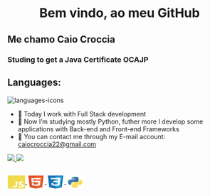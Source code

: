 
  <h1 align="center"> Bem vindo, ao meu GitHub</h1>
  <h2>Me chamo Caio Croccia</h2>
  <h3> Studing to get a Java Certificate OCAJP </h3>

##

## Languages:
<img align="center" alt="languages-icons" height="30" width="40" src="https://skillicons.dev/icons?i=java,python,javascript" style="max-width: 100%;">

- 🔭 Today I work with Full Stack development
- 🌱 Now I’m studying mostly Python, futher more I develop some applications with Back-end and Front-end Frameworks
- 💬 You can contact me through my E-mail account: caiocroccia22@gmail.com

<div>
  <a href="https://github.com/caiocroccia22">
  <img  margin="30px" height="100cm" src="https://github-readme-stats.vercel.app/api?username=caiocroccia22&theme=Merko" />
  <img  margin="30px" height="100cm" src="https://github-readme-stats.vercel.app/api/top-langs/?username=caiocroccia22&layout=compact&langs_count-16&theme=Merko"/>
</div>

##
<div>
  <img align="center" alt="Rafa-Js" height="30" width="40" src="https://raw.githubusercontent.com/devicons/devicon/master/icons/javascript/javascript-plain.svg" style="max-width: 100%;">
  <img align="center" alt="Rafa-HTML" height="30" width="40" src="https://raw.githubusercontent.com/devicons/devicon/master/icons/html5/html5-original.svg" style="max-width: 100%;">
  <img align="center" alt="Rafa-CSS" height="30" width="40" src="https://raw.githubusercontent.com/devicons/devicon/master/icons/css3/css3-original.svg" style="max-width: 100%;">
  <img align="center" alt="Rafa-Python" height="30" width="40" src="https://raw.githubusercontent.com/devicons/devicon/master/icons/python/python-original.svg" style="max-width: 100%;">
</div>

##
